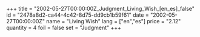 +++
title = "2002-05-27T00:00:00Z_Judgment_Living_Wish_[en_es]_false"
id = "2478a8d2-ca44-4c42-8d75-dd9cb1b59f61"
date = "2002-05-27T00:00:00Z"
name = "Living Wish"
lang = ["en","es"]
price = "2.12"
quantity = 4
foil = false
set = "Judgment"
+++
